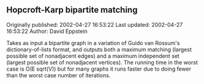 ## Hopcroft-Karp bipartite matching 
Originally published: 2002-04-27 16:53:22 
Last updated: 2002-04-27 16:53:22 
Author: David Eppstein 
 
Takes as input a bipartite graph in a variation of Guido van Rossum's dictionary-of-lists format, and outputs both a maximum matching (largest possible set of nonadjacent edges) and a maximum independent set (largest possible set of nonadjacent vertices).  The running time in the worst case is O(E sqrt(V)) but for many graphs it runs faster due to doing fewer than the worst case number of iterations.